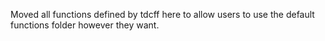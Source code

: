 Moved all functions defined by tdcff here to allow users to use the default functions folder however they want.